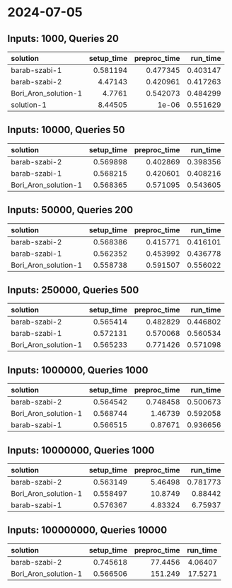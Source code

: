 # 2024-07-05

## Inputs: 1000, Queries 20

| solution             |   setup_time |   preproc_time |   run_time |
|:---------------------|-------------:|---------------:|-----------:|
| barab-szabi-1        |     0.581194 |       0.477345 |   0.403147 |
| barab-szabi-2        |     4.47143  |       0.420961 |   0.417263 |
| Bori_Aron_solution-1 |     4.7761   |       0.542073 |   0.484299 |
| solution-1           |     8.44505  |       1e-06    |   0.551629 |

## Inputs: 10000, Queries 50

| solution             |   setup_time |   preproc_time |   run_time |
|:---------------------|-------------:|---------------:|-----------:|
| barab-szabi-2        |     0.569898 |       0.402869 |   0.398356 |
| barab-szabi-1        |     0.568215 |       0.420601 |   0.408216 |
| Bori_Aron_solution-1 |     0.568365 |       0.571095 |   0.543605 |

## Inputs: 50000, Queries 200

| solution             |   setup_time |   preproc_time |   run_time |
|:---------------------|-------------:|---------------:|-----------:|
| barab-szabi-2        |     0.568386 |       0.415771 |   0.416101 |
| barab-szabi-1        |     0.562352 |       0.453992 |   0.436778 |
| Bori_Aron_solution-1 |     0.558738 |       0.591507 |   0.556022 |

## Inputs: 250000, Queries 500

| solution             |   setup_time |   preproc_time |   run_time |
|:---------------------|-------------:|---------------:|-----------:|
| barab-szabi-2        |     0.565414 |       0.482829 |   0.446802 |
| barab-szabi-1        |     0.572131 |       0.570068 |   0.560534 |
| Bori_Aron_solution-1 |     0.565233 |       0.771426 |   0.571098 |

## Inputs: 1000000, Queries 1000

| solution             |   setup_time |   preproc_time |   run_time |
|:---------------------|-------------:|---------------:|-----------:|
| barab-szabi-2        |     0.564542 |       0.748458 |   0.500673 |
| Bori_Aron_solution-1 |     0.568744 |       1.46739  |   0.592058 |
| barab-szabi-1        |     0.566515 |       0.87671  |   0.936656 |

## Inputs: 10000000, Queries 1000

| solution             |   setup_time |   preproc_time |   run_time |
|:---------------------|-------------:|---------------:|-----------:|
| barab-szabi-2        |     0.563149 |        5.46498 |   0.781773 |
| Bori_Aron_solution-1 |     0.558497 |       10.8749  |   0.88442  |
| barab-szabi-1        |     0.576367 |        4.83324 |   6.75937  |

## Inputs: 100000000, Queries 10000

| solution             |   setup_time |   preproc_time |   run_time |
|:---------------------|-------------:|---------------:|-----------:|
| barab-szabi-2        |     0.745618 |        77.4456 |    4.06407 |
| Bori_Aron_solution-1 |     0.566506 |       151.249  |   17.5271  |